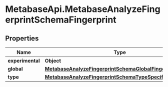 # MetabaseApi.MetabaseAnalyzeFingerprintSchemaFingerprint

## Properties

Name | Type | Description | Notes
------------ | ------------- | ------------- | -------------
**experimental** | **Object** |  | [optional] 
**global** | [**MetabaseAnalyzeFingerprintSchemaGlobalFingerprint**](MetabaseAnalyzeFingerprintSchemaGlobalFingerprint.md) |  | [optional] 
**type** | [**MetabaseAnalyzeFingerprintSchemaTypeSpecificFingerprint**](MetabaseAnalyzeFingerprintSchemaTypeSpecificFingerprint.md) |  | [optional] 



